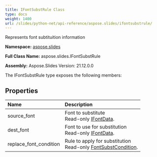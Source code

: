 ```yaml
---
title: IFontSubstRule Class
type: docs
weight: 1400
url: /slides/python-net/api-reference/aspose.slides/ifontsubstrule/
---
```


Represents font subtituition information

**Namespace:** [aspose.slides](/slides/python-net/api-reference/aspose.slides/)

**Full Class Name:** aspose.slides.IFontSubstRule

**Assembly:**  Aspose.Slides Version: 21.12.0.0

The IFontSubstRule type exposes the following members:
## **Properties**
|**Name**|**Description**|
| :- | :- |
|source_font|Font to substitute<br/>            Read-only [IFontData](/python-net/api-reference/aspose.slides/ifontdata/).|
|dest_font|Font to use for substitution<br/>            Read-only [IFontData](/python-net/api-reference/aspose.slides/ifontdata/).|
|replace_font_condition|Rule to apply for substitution<br/>            Read-only [FontSubstCondition](/python-net/api-reference/aspose.slides/fontsubstcondition/).|
